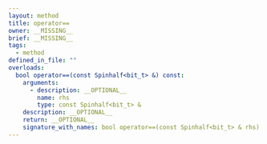 ```yaml
---
layout: method
title: operator==
owner: __MISSING__
brief: __MISSING__
tags:
  - method
defined_in_file: ""
overloads:
  bool operator==(const Spinhalf<bit_t> &) const:
    arguments:
      - description: __OPTIONAL__
        name: rhs
        type: const Spinhalf<bit_t> &
    description: __OPTIONAL__
    return: __OPTIONAL__
    signature_with_names: bool operator==(const Spinhalf<bit_t> & rhs) const
---
```

